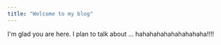 ```yaml
---
title: "Welcome to my blog"
---
```


I'm glad you are here. I plan to talk about ...
hahahahahahahahahaha!!!!
